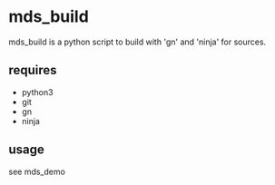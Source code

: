 # mds_build

mds_build is a python script to build with 'gn' and 'ninja' for sources.

## requires
- python3
- git
- gn
- ninja

## usage
see mds_demo

